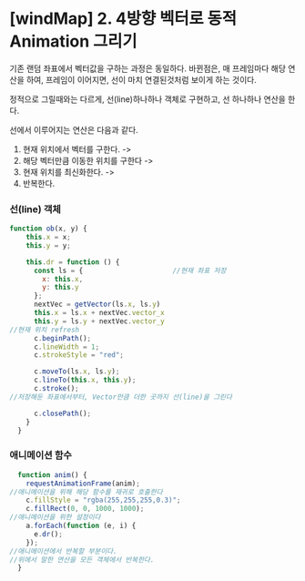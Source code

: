 # [windMap] 2. 4방향 벡터로 동적 Animation 그리기



기존 랜덤 좌표에서 벡터값을 구하는 과정은 동일하다.
바뀐점은, 매 프레임마다 해당 연산을 하여, 프레임이 이어지면, 선이 마치 연결된것처럼 보이게 하는 것이다.

정적으로 그릴때와는 다르게, 선(line)하나하나 객체로 구현하고, 선 하나하나 연산을 한다.

선에서 이루어지는 연산은 다음과 같다.
1. 현재 위치에서 벡터를 구한다.
->
2. 해당 벡터만큼 이동한 위치를 구한다
->
3. 현재 위치를 최신화한다. 
->
1. 반복한다.

### 선(line) 객체
```javascript
function ob(x, y) {
    this.x = x;
    this.y = y;

    this.dr = function () {
      const ls = {						//현재 좌표 저장
        x: this.x,				
        y: this.y
      };
      nextVec = getVector(ls.x, ls.y)
      this.x = ls.x + nextVec.vector_x
      this.y = ls.y + nextVec.vector_y
//현재 위치 refresh
      c.beginPath();
      c.lineWidth = 1;
      c.strokeStyle = "red";

      c.moveTo(ls.x, ls.y);
      c.lineTo(this.x, this.y);
      c.stroke();
//저장해둔 좌표에서부터, Vector만큼 더한 곳까지 선(line)을 그린다

      c.closePath();    
    }
  }
```



### 애니메이션 함수
```javascript
  function anim() {
    requestAnimationFrame(anim);						
//애니메이션을 위해 해당 함수를 재귀로 호출한다
    c.fillStyle = "rgba(255,255,255,0.3)";
    c.fillRect(0, 0, 1000, 1000);
//애니메이션을 위한 설정이다
    a.forEach(function (e, i) {
      e.dr();
    });
//애니메이션에서 반복할 부분이다.
//위에서 말한 연산을 모든 객체에서 반복한다.
  }
```







